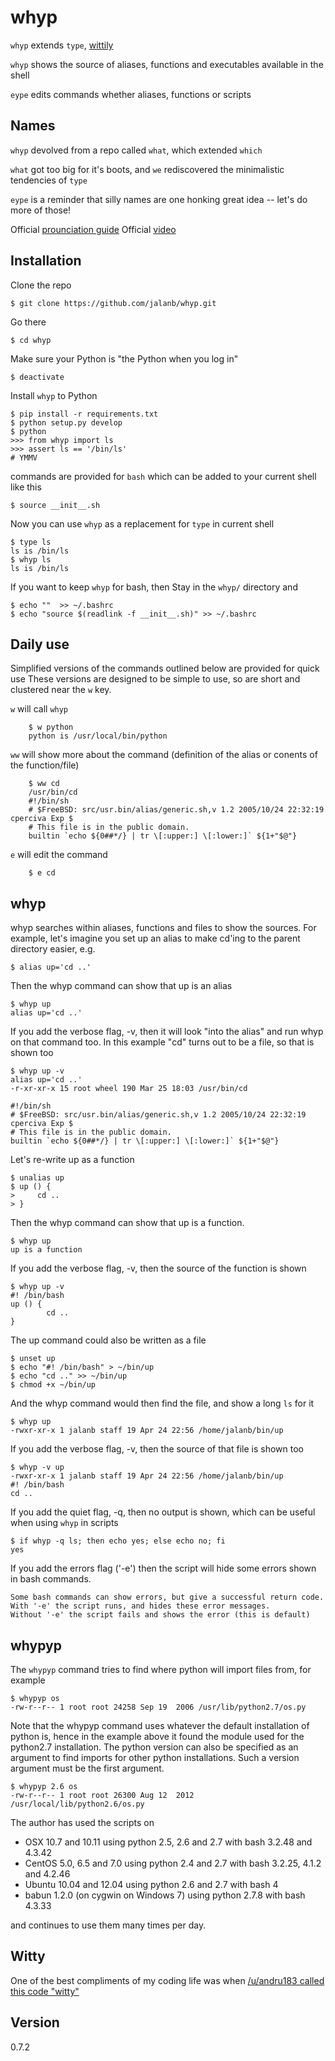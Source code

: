 whyp
====

`whyp` extends `type`, [wittily](https://www.reddit.com/r/commandline/comments/2kq8oa/the_most_productive_function_i_have_written/clo0gh2/)

`whyp` shows the source of aliases, functions and executables available in the shell

`eype` edits commands whether aliases, functions or scripts

Names
-----

`whyp` devolved from a repo called `what`, which extended `which`

`what` got too big for it's boots, and `we` rediscovered the minimalistic tendencies of `type`

`eype` is a reminder that silly names are one honking great idea -- let's do more of those!

Official [prounciation guide](https://www.youtube.com/watch?v=tXo0o3dg4vQ)
Official [video](https://www.youtube.com/watch?v=RidtrSCogg0)

Installation
------------

Clone the repo

    $ git clone https://github.com/jalanb/whyp.git

Go there

    $ cd whyp

Make sure your Python is "the Python when you log in"

    $ deactivate 

Install `whyp` to Python

    $ pip install -r requirements.txt
    $ python setup.py develop
    $ python
    >>> from whyp import ls
    >>> assert ls == '/bin/ls'
    # YMMV

commands are provided for `bash`
    which can be added to your current shell like this

    $ source __init__.sh

Now you can use `whyp` as a replacement for `type` in current shell

    $ type ls
    ls is /bin/ls
    $ whyp ls
    ls is /bin/ls


If you want to keep `whyp` for bash, then
    Stay in the `whyp/` directory and

    $ echo ""  >> ~/.bashrc
    $ echo "source $(readlink -f __init__.sh)" >> ~/.bashrc

Daily use
---------

Simplified versions of the commands outlined below are provided for quick use
 These versions are designed to be simple to use, so are short and clustered near the `w` key.

`w` will call `whyp`
```shell
    $ w python
    python is /usr/local/bin/python
```

`ww` will show more about the command (definition of the alias or conents of the function/file)
```shell
    $ ww cd
    /usr/bin/cd
    #!/bin/sh
    # $FreeBSD: src/usr.bin/alias/generic.sh,v 1.2 2005/10/24 22:32:19 cperciva Exp $
    # This file is in the public domain.
    builtin `echo ${0##*/} | tr \[:upper:] \[:lower:]` ${1+"$@"}

```

`e` will edit the command
```shell
    $ e cd
```

whyp
----

whyp searches within aliases, functions and files to show the sources. For example, let's imagine you set up an alias to make cd'ing to the parent directory easier, e.g.

    $ alias up='cd ..'

Then the whyp command can show that up is an alias

    $ whyp up
    alias up='cd ..'

If you add the verbose flag, -v, then it will look "into the alias" and run whyp on that command too. In this example "cd" turns out to be a file, so that is shown too

    $ whyp up -v
    alias up='cd ..'
    -r-xr-xr-x 15 root wheel 190 Mar 25 18:03 /usr/bin/cd

    #!/bin/sh
    # $FreeBSD: src/usr.bin/alias/generic.sh,v 1.2 2005/10/24 22:32:19 cperciva Exp $
    # This file is in the public domain.
    builtin `echo ${0##*/} | tr \[:upper:] \[:lower:]` ${1+"$@"}

Let's re-write up as a function

    $ unalias up
    $ up () {
    >     cd ..
    > }

Then the whyp command can show that up is a function.

    $ whyp up
    up is a function

If you add the verbose flag, -v, then the source of the function is shown

    $ whyp up -v
    #! /bin/bash
    up () {
            cd ..
    }

The up command could also be written as a file

    $ unset up
    $ echo "#! /bin/bash" > ~/bin/up
    $ echo "cd .." >> ~/bin/up
    $ chmod +x ~/bin/up

And the whyp command would then find the file, and show a long `ls` for it

    $ whyp up
    -rwxr-xr-x 1 jalanb staff 19 Apr 24 22:56 /home/jalanb/bin/up

If you add the verbose flag, -v, then the source of that file is shown too

    $ whyp -v up
    -rwxr-xr-x 1 jalanb staff 19 Apr 24 22:56 /home/jalanb/bin/up
    #! /bin/bash
    cd ..

If you add the quiet flag, -q, then no output is shown, which can be useful when using `whyp` in scripts

    $ if whyp -q ls; then echo yes; else echo no; fi
    yes

If you add the errors flag ('-e') then the script will hide some errors shown in bash commands.

    Some bash commands can show errors, but give a successful return code.
    With '-e' the script runs, and hides these error messages.
    Without '-e' the script fails and shows the error (this is default)

whypyp
----

The `whypyp` command tries to find where python will import files from, for example

    $ whypyp os
    -rw-r--r-- 1 root root 24258 Sep 19  2006 /usr/lib/python2.7/os.py

Note that the whypyp command uses whatever the default installation of python is, hence in the example above it found the module used for the python2.7 installation. The python version can also be specified as an argument to find imports for other python installations. Such a version argument must be the first argument.

    $ whypyp 2.6 os
    -rw-r--r-- 1 root root 26300 Aug 12  2012 /usr/local/lib/python2.6/os.py


The author has used the scripts on
* OSX 10.7 and 10.11 using python 2.5, 2.6 and 2.7 with bash 3.2.48 and 4.3.42
* CentOS 5.0, 6.5 and 7.0 using python 2.4 and 2.7 with bash 3.2.25, 4.1.2 and 4.2.46
* Ubuntu 10.04 and 12.04 using python 2.6 and 2.7 with bash 4
* babun 1.2.0 (on cygwin on Windows 7) using python 2.7.8 with bash 4.3.33

and continues to use them many times per day. 

Witty
-----
One of the best compliments of my coding life was when [/u/andru183 called this code "witty"](https://www.reddit.com/r/commandline/comments/2kq8oa/the_most_productive_function_i_have_written/clo0gh2/)


Version
-------
0.7.2
